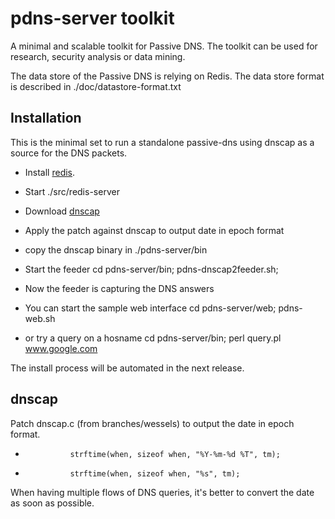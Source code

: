 pdns-server toolkit
===================

A minimal and scalable toolkit for Passive DNS. The toolkit
can be used for research, security analysis or data mining.

The data store of the Passive DNS is relying on Redis.
The data store format is described in ./doc/datastore-format.txt 

Installation
------------

This is the minimal set to run a standalone passive-dns using dnscap
as a source for the DNS packets.

* Install [redis](http://www.redis.io/).
* Start ./src/redis-server
* Download [dnscap](https://www.dns-oarc.net/tools/dnscap)
* Apply the patch against dnscap to output date in epoch format
* copy the dnscap binary in ./pdns-server/bin
* Start the feeder cd pdns-server/bin; pdns-dnscap2feeder.sh;
* Now the feeder is capturing the DNS answers

* You can start the sample web interface cd pdns-server/web; pdns-web.sh
* or try a query on a hosname cd pdns-server/bin; perl query.pl www.google.com

The install process will be automated in the next release.

dnscap
------

Patch dnscap.c (from branches/wessels) to output the date in epoch format.

-               strftime(when, sizeof when, "%Y-%m-%d %T", tm);
+               strftime(when, sizeof when, "%s", tm);

When having multiple flows of DNS queries, it's better to convert the date
as soon as possible.
